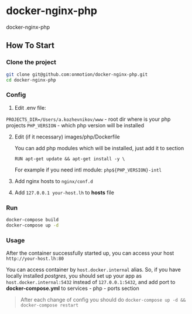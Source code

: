 # docker-nginx-php
docker-nginx-php

## How To Start

### Clone the project

```bash
git clone git@github.com:onmotion/docker-nginx-php.git
cd docker-nginx-php
```

### Config

1. Edit .env file:
  
  `PROJECTS_DIR=/Users/a.kozhevnikov/www` - root dir where is your php projects 
  `PHP_VERSION` - which php version will be installed

2. Edit (if it necessary) images/php/Dockerfile

    You can add php modules which will be installed, just add it to section
    
    `RUN apt-get update && apt-get install -y \`
    
    For example if you need intl module:
    `php${PHP_VERSION}-intl`

3. Add nginx hosts to `nginx/conf.d`
   
4. Add `127.0.0.1 your-host.lh` to **hosts** file

### Run

```bash
docker-compose build
docker-compose up -d
```

### Usage

After the container successfully started up, you can access your host `http://your-host.lh:80`

You can access container by `host.docker.internal` alias. So, if you have locally installed *postgres*, you should set up your app as `host.docker.internal:5432` instead of `127.0.0.1:5432`, and add port to **docker-compose.yml** to services - php - ports section

> After each change of config you should do `docker-compose up -d && docker-compose restart`